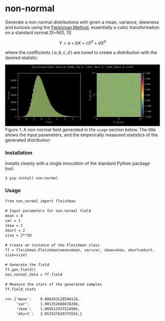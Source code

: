 # non-normal
Generate a non-normal distributions with given a mean, variance, skewness and kurtosis using
the [Fleishman Method](https://link.springer.com/article/10.1007/BF02293811),
essentially a cubic transformation on a standard normal [X~N(0, 1)]

$$
Y =a +bX +cX^2 +dX^3
$$

where the coefficients ($\,a,\, b,\, c,\, d\,$) are tuned to create a distribution
with the desired statistic

![Non-Normal Distribution](./docs/imgs/banner.png)
Figure 1. A non-normal field generated in the `usage` section below. The title
shows the input parameters, and the emperically measured statistics of the 
generated distribution

### Installation

Installs cleanly with a single invocation of the standard Python package tool:

```
$ pip install non-normal
```

### Usage

```
from non_normal import fleishman

# Input parameters for non-normal field
mean = 0
var = 1
skew = 1
ekurt = 2
size = 2**20

# Create an instance of the Fleishman class
ff = fleishman.Fleishman(mean=mean, var=var, skew=skew, ekurt=ekurt, size=size)

# Generate the field
ff.gen_field()
non_normal_data = ff.field

# Measure the stats of the generated samples
ff.field_stats

>>> {'mean':    0.000203128504124, 
     'var':     1.001352686678266, 
     'skew':    1.005612915524984, 
     'ekurt':   2.052527629375554,}
```

